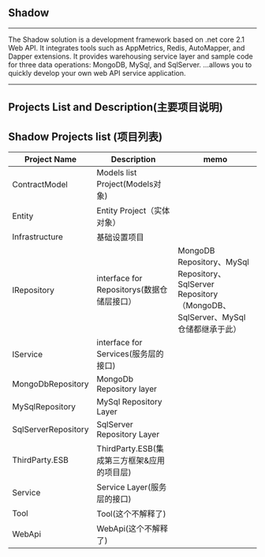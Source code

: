 ## Shadow 
-------------------------------------------------------------------------------------------------------------------------

The Shadow solution is a development framework based on .net core 2.1 Web API. It integrates tools such as AppMetrics, Redis, AutoMapper, and Dapper extensions. It provides warehousing service layer and sample code for three data operations: MongoDB, MySql, and SqlServer. ...allows you to quickly develop your own web API service application.

----------------------------------------------------------------------------------------
Projects List and Description(主要项目说明)
----------------------------------------------------------------------------------------

## Shadow Projects list (项目列表) 

|Project Name|Description|memo|
|-|-|-|
|ContractModel|Models list Project(Models对象) ||
|Entity|Entity Project（实体对象）||
|Infrastructure|基础设置项目|
|IRepository|interface for Repositorys(数据仓储层接口）|MongoDB Repository、MySql Repository、SqlServer Repository（MongoDB、SqlServer、MySql仓储都继承于此）|
|IService|interface for Services(服务层的接口)||
|MongoDbRepository|MongoDb Repository layer||
|MySqlRepository|MySql Repository Layer||
|SqlServerRepository|SqlServer Repository Layer||
|ThirdParty.ESB|ThirdParty.ESB(集成第三方框架&应用的项目层)
|Service|Service Layer(服务层的接口)||
|Tool|Tool(这个不解释了)||
|WebApi|WebApi(这个不解释了)||